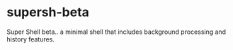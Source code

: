 # supersh-beta
Super Shell beta.. a minimal shell that includes background processing and history features.
